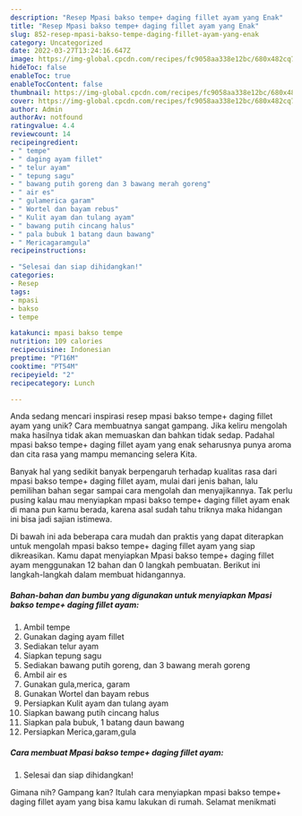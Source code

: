 ```yaml
---
description: "Resep Mpasi bakso tempe+ daging fillet ayam yang Enak"
title: "Resep Mpasi bakso tempe+ daging fillet ayam yang Enak"
slug: 852-resep-mpasi-bakso-tempe-daging-fillet-ayam-yang-enak
category: Uncategorized
date: 2022-03-27T13:24:16.647Z
image: https://img-global.cpcdn.com/recipes/fc9058aa338e12bc/680x482cq70/mpasi-bakso-tempe-daging-fillet-ayam-foto-resep-utama.jpg
hideToc: false
enableToc: true
enableTocContent: false
thumbnail: https://img-global.cpcdn.com/recipes/fc9058aa338e12bc/680x482cq70/mpasi-bakso-tempe-daging-fillet-ayam-foto-resep-utama.jpg
cover: https://img-global.cpcdn.com/recipes/fc9058aa338e12bc/680x482cq70/mpasi-bakso-tempe-daging-fillet-ayam-foto-resep-utama.jpg
author: Admin
authorAv: notfound
ratingvalue: 4.4
reviewcount: 14
recipeingredient:
- " tempe"
- " daging ayam fillet"
- " telur ayam"
- " tepung sagu"
- " bawang putih goreng dan 3 bawang merah goreng"
- " air es"
- " gulamerica garam"
- " Wortel dan bayam rebus"
- " Kulit ayam dan tulang ayam"
- " bawang putih cincang halus"
- " pala bubuk 1 batang daun bawang"
- " Mericagaramgula"
recipeinstructions:

- "Selesai dan siap dihidangkan!"
categories:
- Resep
tags:
- mpasi
- bakso
- tempe

katakunci: mpasi bakso tempe 
nutrition: 109 calories
recipecuisine: Indonesian
preptime: "PT16M"
cooktime: "PT54M"
recipeyield: "2"
recipecategory: Lunch

---
```





Anda sedang mencari inspirasi resep mpasi bakso tempe+ daging fillet ayam yang unik? Cara membuatnya sangat gampang. Jika keliru mengolah maka hasilnya tidak akan memuaskan dan bahkan tidak sedap. Padahal mpasi bakso tempe+ daging fillet ayam yang enak seharusnya punya aroma dan cita rasa yang mampu memancing selera Kita.







Banyak hal yang sedikit banyak berpengaruh terhadap kualitas rasa dari mpasi bakso tempe+ daging fillet ayam, mulai dari jenis bahan, lalu pemilihan bahan segar sampai cara mengolah dan menyajikannya. Tak perlu pusing kalau mau menyiapkan mpasi bakso tempe+ daging fillet ayam enak di mana pun kamu berada, karena asal sudah tahu triknya maka hidangan ini bisa jadi sajian istimewa.






Di bawah ini ada beberapa cara mudah dan praktis yang dapat diterapkan untuk mengolah mpasi bakso tempe+ daging fillet ayam yang siap dikreasikan. Kamu dapat menyiapkan Mpasi bakso tempe+ daging fillet ayam menggunakan 12 bahan dan 0 langkah pembuatan. Berikut ini langkah-langkah dalam membuat hidangannya.

<!--inarticleads1-->

##### Bahan-bahan dan bumbu yang digunakan untuk menyiapkan Mpasi bakso tempe+ daging fillet ayam:

1. Ambil  tempe
1. Gunakan  daging ayam fillet
1. Sediakan  telur ayam
1. Siapkan  tepung sagu
1. Sediakan  bawang putih goreng, dan 3 bawang merah goreng
1. Ambil  air es
1. Gunakan  gula,merica, garam
1. Gunakan  Wortel dan bayam rebus
1. Persiapkan  Kulit ayam dan tulang ayam
1. Siapkan  bawang putih cincang halus
1. Siapkan  pala bubuk, 1 batang daun bawang
1. Persiapkan  Merica,garam,gula




<!--inarticleads2-->

##### Cara membuat Mpasi bakso tempe+ daging fillet ayam:


1. Selesai dan siap dihidangkan!



Gimana nih? Gampang kan? Itulah cara menyiapkan mpasi bakso tempe+ daging fillet ayam yang bisa kamu lakukan di rumah. Selamat menikmati
